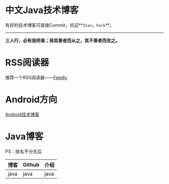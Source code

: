 # 中文Java技术博客
有好的技术博客可直接Commit，欢迎**`Star`**、**`Fork`**。

---

**三人行，必有我师焉；择其善者而从之，其不善者而改之。**

# RSS阅读器
推荐一个RSS阅读器——[Feedly](http://feedly.com/)

# Android方向
[Android技术博客](/README-Android.md)

# Java博客
PS：排名不分先后

博客|Github|介绍
---|---|---
java|java|java
